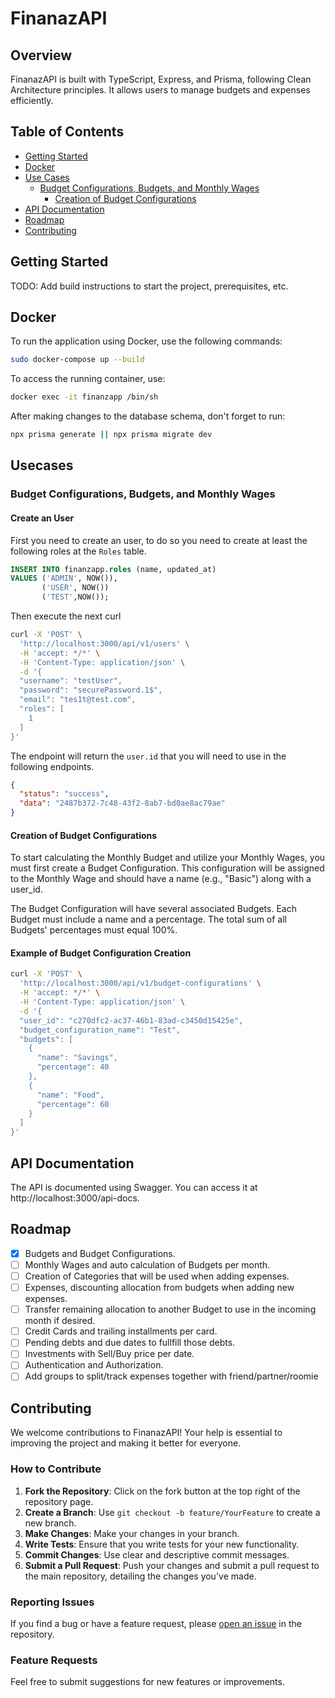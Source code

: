 # FinanazAPI

## Overview

FinanazAPI is built with TypeScript, Express, and Prisma, following Clean Architecture principles. It allows users to manage budgets and expenses efficiently.

## Table of Contents

- [Getting Started](#getting-started)
- [Docker](#docker)
- [Use Cases](#use-cases)
  - [Budget Configurations, Budgets, and Monthly Wages](#budget-configurations-budgets-and-monthly-wages)
    - [Creation of Budget Configurations](#creation-of-budget-configurations)
- [API Documentation](#api-documentation)
- [Roadmap](#roadmap)
- [Contributing](#contributing)

## Getting Started

TODO: Add build instructions to start the project, prerequisites, etc.

## Docker

To run the application using Docker, use the following commands:

```bash
sudo docker-compose up --build
```

To access the running container, use:

```bash
docker exec -it finanzapp /bin/sh
```

After making changes to the database schema, don't forget to run:

```bash
npx prisma generate || npx prisma migrate dev
```

## Usecases

### Budget Configurations, Budgets, and Monthly Wages

#### Create an User

First you need to create an user, to do so you need to create at least the following roles at the `Roles` table.

```sql
INSERT INTO finanzapp.roles (name, updated_at)
VALUES ('ADMIN', NOW()),
       ('USER', NOW())
       ('TEST',NOW());
```

Then execute the next curl

```bash
curl -X 'POST' \
  'http://localhost:3000/api/v1/users' \
  -H 'accept: */*' \
  -H 'Content-Type: application/json' \
  -d '{
  "username": "testUser",
  "password": "securePassword.1$",
  "email": "tes1t@test.com",
  "roles": [
    1
  ]
}'
```

The endpoint will return the `user.id` that you will need to use in the following endpoints.

```json
{
  "status": "success",
  "data": "2487b372-7c48-43f2-8ab7-bd0ae8ac79ae"
}
```

#### Creation of Budget Configurations

To start calculating the Monthly Budget and utilize your Monthly Wages, you must first create a Budget Configuration. This configuration will be assigned to the Monthly Wage and should have a name (e.g., "Basic") along with a user_id.

The Budget Configuration will have several associated Budgets. Each Budget must include a name and a percentage. The total sum of all Budgets' percentages must equal 100%.

#### Example of Budget Configuration Creation

```bash
curl -X 'POST' \
  'http://localhost:3000/api/v1/budget-configurations' \
  -H 'accept: */*' \
  -H 'Content-Type: application/json' \
  -d '{
  "user_id": "c270dfc2-ac37-46b1-83ad-c3450d15425e",
  "budget_configuration_name": "Test",
  "budgets": [
    {
      "name": "Savings",
      "percentage": 40
    },
    {
      "name": "Food",
      "percentage": 60
    }
  ]
}'
```

## API Documentation

The API is documented using Swagger. You can access it at http://localhost:3000/api-docs.

## Roadmap

- [x] Budgets and Budget Configurations.
- [ ] Monthly Wages and auto calculation of Budgets per month.
- [ ] Creation of Categories that will be used when adding expenses.
- [ ] Expenses, discounting allocation from budgets when adding new expenses.
- [ ] Transfer remaining allocation to another Budget to use in the incoming month if desired.
- [ ] Credit Cards and trailing installments per card.
- [ ] Pending debts and due dates to fullfill those debts.
- [ ] Investments with Sell/Buy price per date.
- [ ] Authentication and Authorization.
- [ ] Add groups to split/track expenses together with friend/partner/roomie

## Contributing

We welcome contributions to FinanazAPI! Your help is essential to improving the project and making it better for everyone.

### How to Contribute

1. **Fork the Repository**: Click on the fork button at the top right of the repository page.
2. **Create a Branch**: Use `git checkout -b feature/YourFeature` to create a new branch.
3. **Make Changes**: Make your changes in your branch.
4. **Write Tests**: Ensure that you write tests for your new functionality.
5. **Commit Changes**: Use clear and descriptive commit messages.
6. **Submit a Pull Request**: Push your changes and submit a pull request to the main repository, detailing the changes you've made.

### Reporting Issues

If you find a bug or have a feature request, please [open an issue](https://github.com/MatiMonas/finanzapp/issues) in the repository.

### Feature Requests

Feel free to submit suggestions for new features or improvements.
